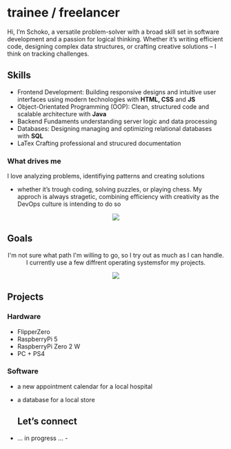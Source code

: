 # trainee / freelancer 


Hi, I’m Schoko, a versatile problem-solver with a broad skill set in software development and a passion for logical thinking. Whether it’s writing efficient code, designing complex data structures, or crafting creative solutions – I think on tracking challenges. 

## Skills

- Frontend Development: Building responsive designs and intuitive user interfaces using modern        	technologies with **HTML, CSS** and **JS**
- Object-Orientated Programming (OOP): Clean, structured code and scalable architecture with **Java**
- Backend Fundaments understanding server logic and data processing 
- Databases: Designing managing and optimizing relational databases with **SQL**
- LaTex Crafting professional and strucured documentation
 
### What drives me 
I love analyzing problems, identifiying patterns and creating solutions
- whether it’s trough coding, solving puzzles, or playing chess. My approch is always stragetic, combining efficiency with creativity as the DevOps culture is intending to do so

 <p align="center">
  <a href="https://skillicons.dev">
    <img src="https://skillicons.dev/icons?i=html,css,js,java,sqlite,latex" />
  </a>
</p>

## Goals
<p align = "center">
I'm not sure what path I'm willing to go, so I try out as much as I can handle. I currently use a few diffrent operating systemsfor my projects.
<p>
  
 <p align="center">
  <a href="https://skillicons.dev">
    <img src="https://skillicons.dev/icons?i=linux,kali,windows" />
  </a>
</p>

## Projects

### Hardware
- FlipperZero
- RaspberryPi 5
- RaspberryPi Zero 2 W
- PC + PS4

### Software 
- a new appointment calendar for a local hospital
- a database for a local store 

  ## Let’s connect
- … in progress … -

  
